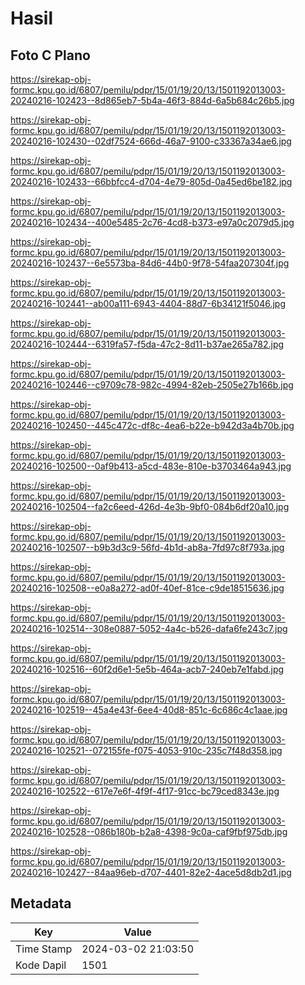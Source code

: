 # Hasil

## Foto C Plano

https://sirekap-obj-formc.kpu.go.id/6807/pemilu/pdpr/15/01/19/20/13/1501192013003-20240216-102423--8d865eb7-5b4a-46f3-884d-6a5b684c26b5.jpg

https://sirekap-obj-formc.kpu.go.id/6807/pemilu/pdpr/15/01/19/20/13/1501192013003-20240216-102430--02df7524-666d-46a7-9100-c33367a34ae6.jpg

https://sirekap-obj-formc.kpu.go.id/6807/pemilu/pdpr/15/01/19/20/13/1501192013003-20240216-102433--66bbfcc4-d704-4e79-805d-0a45ed6be182.jpg

https://sirekap-obj-formc.kpu.go.id/6807/pemilu/pdpr/15/01/19/20/13/1501192013003-20240216-102434--400e5485-2c76-4cd8-b373-e97a0c2079d5.jpg

https://sirekap-obj-formc.kpu.go.id/6807/pemilu/pdpr/15/01/19/20/13/1501192013003-20240216-102437--6e5573ba-84d6-44b0-9f78-54faa207304f.jpg

https://sirekap-obj-formc.kpu.go.id/6807/pemilu/pdpr/15/01/19/20/13/1501192013003-20240216-102441--ab00a111-6943-4404-88d7-6b34121f5046.jpg

https://sirekap-obj-formc.kpu.go.id/6807/pemilu/pdpr/15/01/19/20/13/1501192013003-20240216-102444--6319fa57-f5da-47c2-8d11-b37ae265a782.jpg

https://sirekap-obj-formc.kpu.go.id/6807/pemilu/pdpr/15/01/19/20/13/1501192013003-20240216-102446--c9709c78-982c-4994-82eb-2505e27b166b.jpg

https://sirekap-obj-formc.kpu.go.id/6807/pemilu/pdpr/15/01/19/20/13/1501192013003-20240216-102450--445c472c-df8c-4ea6-b22e-b942d3a4b70b.jpg

https://sirekap-obj-formc.kpu.go.id/6807/pemilu/pdpr/15/01/19/20/13/1501192013003-20240216-102500--0af9b413-a5cd-483e-810e-b3703464a943.jpg

https://sirekap-obj-formc.kpu.go.id/6807/pemilu/pdpr/15/01/19/20/13/1501192013003-20240216-102504--fa2c6eed-426d-4e3b-9bf0-084b6df20a10.jpg

https://sirekap-obj-formc.kpu.go.id/6807/pemilu/pdpr/15/01/19/20/13/1501192013003-20240216-102507--b9b3d3c9-56fd-4b1d-ab8a-7fd97c8f793a.jpg

https://sirekap-obj-formc.kpu.go.id/6807/pemilu/pdpr/15/01/19/20/13/1501192013003-20240216-102508--e0a8a272-ad0f-40ef-81ce-c9de18515636.jpg

https://sirekap-obj-formc.kpu.go.id/6807/pemilu/pdpr/15/01/19/20/13/1501192013003-20240216-102514--308e0887-5052-4a4c-b526-dafa6fe243c7.jpg

https://sirekap-obj-formc.kpu.go.id/6807/pemilu/pdpr/15/01/19/20/13/1501192013003-20240216-102516--60f2d6e1-5e5b-464a-acb7-240eb7e1fabd.jpg

https://sirekap-obj-formc.kpu.go.id/6807/pemilu/pdpr/15/01/19/20/13/1501192013003-20240216-102519--45a4e43f-6ee4-40d8-851c-6c686c4c1aae.jpg

https://sirekap-obj-formc.kpu.go.id/6807/pemilu/pdpr/15/01/19/20/13/1501192013003-20240216-102521--072155fe-f075-4053-910c-235c7f48d358.jpg

https://sirekap-obj-formc.kpu.go.id/6807/pemilu/pdpr/15/01/19/20/13/1501192013003-20240216-102522--617e7e6f-4f9f-4f17-91cc-bc79ced8343e.jpg

https://sirekap-obj-formc.kpu.go.id/6807/pemilu/pdpr/15/01/19/20/13/1501192013003-20240216-102528--086b180b-b2a8-4398-9c0a-caf9fbf975db.jpg

https://sirekap-obj-formc.kpu.go.id/6807/pemilu/pdpr/15/01/19/20/13/1501192013003-20240216-102427--84aa96eb-d707-4401-82e2-4ace5d8db2d1.jpg


## Metadata

| Key        | Value               |
| ---------- | ------------------- |
| Time Stamp | 2024-03-02 21:03:50 |
| Kode Dapil | 1501                |



